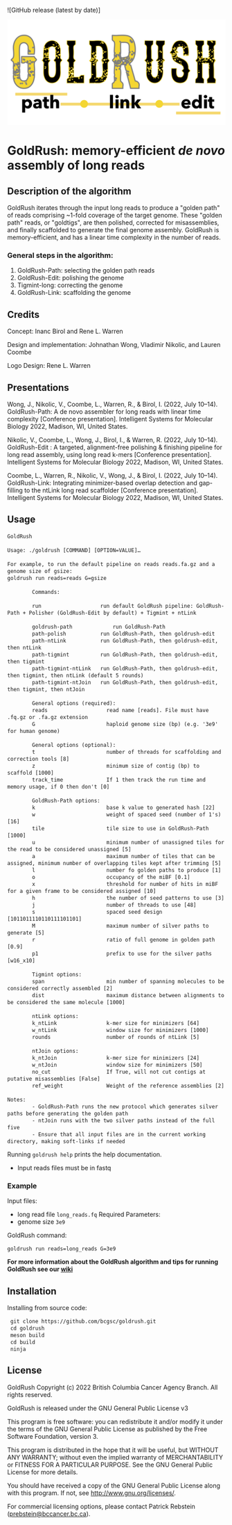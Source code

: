 ![GitHub release (latest by date)]


![Logo](https://github.com/bcgsc/GoldRush/blob/readme/img/GoldRush-logo.png)

# GoldRush: memory-efficient _de novo_ assembly of long reads

## Description of the algorithm
GoldRush iterates through the input long reads to produce a "golden path" of reads comprising ~1-fold coverage of the target genome. These "golden path" reads, or "goldtigs", are then polished, corrected for misassemblies, and finally scaffolded to generate the final genome assembly. GoldRush is memory-efficient, and has a linear time complexity in the number of reads.


### General steps in the algorithm:
1. GoldRush-Path: selecting the golden path reads
2. GoldRush-Edit: polishing the genome
3. Tigmint-long: correcting the genome
4. GoldRush-Link: scaffolding the genome



## Credits
Concept: Inanc Birol and Rene L. Warren

Design and implementation: Johnathan Wong, Vladimir Nikolic, and Lauren Coombe

Logo Design: Rene L. Warren

## Presentations
Wong, J., Nikolic, V., Coombe, L., Warren, R., & Birol, I. (2022, July 10–14). GoldRush-Path: A de novo assembler for long reads with linear time complexity [Conference presentation]. Intelligent Systems for Molecular Biology 2022, Madison, WI, United States.  

Nikolic, V., Coombe, L., Wong, J., Birol, I., & Warren, R. (2022, July 10–14). GoldRush-Edit : A targeted, alignment-free polishing & finishing pipeline for long read assembly, using long read k-mers [Conference presentation]. Intelligent Systems for Molecular Biology 2022, Madison, WI, United States. 

Coombe, L., Warren, R., Nikolic, V., Wong, J., & Birol, I. (2022, July 10–14). GoldRush-Link: Integrating minimizer-based overlap detection and gap-filling to the ntLink long read scaffolder [Conference presentation]. Intelligent Systems for Molecular Biology 2022, Madison, WI, United States. 

## Usage
```
GoldRush

Usage: ./goldrush [COMMAND] [OPTION=VALUE]…

For example, to run the default pipeline on reads reads.fa.gz and a genome size of gsize:
goldrush run reads=reads G=gsize

        Commands:

        run                   run default GoldRush pipeline: GoldRush-Path + Polisher (GoldRush-Edit by default) + Tigmint + ntLink

        goldrush-path             run GoldRush-Path
        path-polish           run GoldRush-Path, then goldrush-edit
        path-ntLink           run GoldRush-Path, then goldrush-edit, then ntLink
        path-tigmint          run GoldRush-Path, then goldrush-edit, then tigmint
        path-tigmint-ntLink   run GoldRush-Path, then goldrush-edit, then tigmint, then ntLink (default 5 rounds)
        path-tigmint-ntJoin   run GoldRush-Path, then goldrush-edit, then tigmint, then ntJoin

        General options (required):
        reads                   read name [reads]. File must have .fq.gz or .fa.gz extension
        G                       haploid genome size (bp) (e.g. '3e9' for human genome)

        General options (optional):
        t                       number of threads for scaffolding and correction tools [8]
        z                       minimum size of contig (bp) to scaffold [1000]
        track_time              If 1 then track the run time and memory usage, if 0 then don't [0]

        GoldRush-Path options:
        k                       base k value to generated hash [22]
        w                       weight of spaced seed (number of 1's) [16]
        tile                    tile size to use in GoldRush-Path [1000]
        u                       minimum number of unassigned tiles for the read to be considered unassigned [5]
        a                       maximum number of tiles that can be assigned, minimum number of overlapping tiles kept after trimming [5]
        l                       number fo golden paths to produce [1]
        o                       occupancy of the miBF [0.1]
        x                       threshold for number of hits in miBF for a given frame to be considered assigned [10]
        h                       the number of seed patterns to use [3]
        j                       number of threads to use [48]
        s                       spaced seed design [1011011110110111101101]
        M                       maximum number of silver paths to generate [5]
        r                       ratio of full genome in golden path [0.9]
        p1                      prefix to use for the silver paths [w16_x10]

        Tigmint options:
        span                    min number of spanning molecules to be considered correctly assembled [2]
        dist                    maximum distance between alignments to be considered the same molecule [1000]

        ntLink options:
        k_ntLink                k-mer size for minimizers [64]
        w_ntLink                window size for minimizers [1000]
        rounds                  number of rounds of ntLink [5]

        ntJoin options:
        k_ntJoin                k-mer size for minimizers [24]
        w_ntJoin                window size for minimizers [50]
        no_cut                  If True, will not cut contigs at putative misassemblies [False]
        ref_weight              Weight of the reference assemblies [2]

Notes:
        - GoldRush-Path runs the new protocol which generates silver paths before generating the golden path
        - ntJoin runs with the two silver paths instead of the full five
        - Ensure that all input files are in the current working directory, making soft-links if needed
```

Running `goldrush help` prints the help documentation.

* Input reads files must be in fastq 

### Example
Input files:
* long read file `long_reads.fq`
Required Parameters:
* genome size `3e9`

GoldRush command:
```
goldrush run reads=long_reads G=3e9
```

**For more information about the GoldRush algorithm and tips for running GoldRush see our [wiki](https://github.com/bcgsc/goldrush/wiki)** 

 ## Installation
  
 Installing from source code:
 ```
  git clone https://github.com/bcgsc/goldrush.git
  cd goldrush
  meson build
  cd build
  ninja
 ```

## License
GoldRush Copyright (c) 2022 British Columbia Cancer Agency Branch. All rights reserved.

GoldRush is released under the GNU General Public License v3

This program is free software: you can redistribute it and/or modify it under the terms of the GNU General Public License as published by the Free Software Foundation, version 3.

This program is distributed in the hope that it will be useful, but WITHOUT ANY WARRANTY; without even the implied warranty of MERCHANTABILITY or FITNESS FOR A PARTICULAR PURPOSE. See the GNU General Public License for more details.

You should have received a copy of the GNU General Public License along with this program. If not, see http://www.gnu.org/licenses/.

For commercial licensing options, please contact Patrick Rebstein (prebstein@bccancer.bc.ca).

